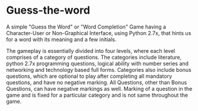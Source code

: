 # Guess-the-word
A simple "Guess the Word" or "Word Completion" Game having a Character-User or Non-Graphical Interface, using Python 2.7x, that hints us for a word with its meaning and a few initials.

The gameplay is essentially divided into four levels, where each level comprises of a category of questions. The categories include literature, python 2.7x programming questions, logical ability with number series and networking and technology based full forms. Categories also include bonus questions, which are optional to play after completing all mandatory questions, and have no negative marking. All Questions, other than Bonus Questions, can have negative markings as well. Marking of a question in the game and is fixed for a particular category and is not same throughout the game.
